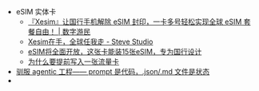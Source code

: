 - eSIM 实体卡
	- [『Xesim』让国行手机解除 eSIM 封印，一卡多号轻松实现全球 eSIM 套餐自由！ | 数字游民](https://shuziyoumin.vip/posts/xesim.html)
	- [Xesim在手，全球任我走 - Steve Studio](https://ssurge.me/xesim/)
	- [eSIM将全面开放，这张卡能装15张eSIM，专为国行设计](https://laosji.net/p/esim%E5%B0%86%E5%85%A8%E9%9D%A2%E5%BC%80%E6%94%BE%E8%BF%99%E5%BC%A0%E5%8D%A1%E8%83%BD%E8%A3%8515%E5%BC%A0esim%E4%B8%93%E4%B8%BA%E5%9B%BD%E8%A1%8C%E8%AE%BE%E8%AE%A1/)
	- [为什么要提前写入一张流量卡](https://www.smallstep.one/article/estk-card-setup)
- [驯服 agentic 工程—— prompt 是代码，.json/.md 文件是状态](https://mariozechner.at/posts/2025-06-02-prompts-are-code/)
-